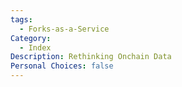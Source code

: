 ```yaml
---
tags:
  - Forks-as-a-Service
Category:
  - Index
Description: Rethinking Onchain Data
Personal Choices: false
---
```

